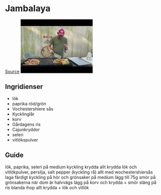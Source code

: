 # Jambalaya
[Source](https://www.youtube.com/watch?v=4AjJpNaebzQ&ab_channel=Ralphthebaker)
![Jambalaya](jambalaya.jpeg)

## Ingridienser
- lök
- paprika röd/grön
- Vochestershiere sås
- Kycklinglår
- korv
- Gårdagens ris
- Cajunkryddor
- seleri
- vitlökspulver

## Guide
lök, paprika, seleri på medium
kyckling
krydda allt
krydda lök och vitlökpulver, persilja, salt pepper (kyckling rå) 
allt med wochestershiersås
laga färdigt kyckling på hör och grönsaker på medium
lägg till 75g smör på grönsakerna när dom är halvvägs
lägg på korv och krydda + smör
släng på ris
blanda ihop allt
krydda + lök och vitlök

